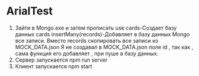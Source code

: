 # ArialTest
 1. Зайти в Mongo.exe и затем прописать
 use cards-Создает базу данных cards
 insertMany(records)-Добавляет в базу данных Mongo все записи.
 Вместо records скопировать все записи из MOCK_DATA.json
 Я не создавал в MOCK_DATA.json поле id , так как , сама функция его добавляет , при пуше в базу данных.
 2. Сервер запускается 
 npm run server
 3. Клиент запускается
 npm start